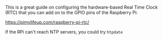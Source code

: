 


This is a great guide on configuring the hardware-based Real Time Clock (RTC)
that you can add on to the GPIO pins of the Raspberry Pi:

https://pimylifeup.com/raspberry-pi-rtc/



If the RPi can't reach NTP servers, you could try `htpdate`
